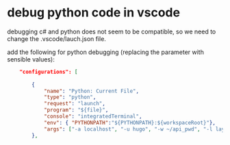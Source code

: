 # debug python code in vscode

debugging c# and python does not seem to be compatible, so we need to change the .vscode/lauch.json file.

add the following for python debugging (replacing the parameter with sensible values):

```json
    "configurations": [
        
        {
            "name": "Python: Current File",
            "type": "python",
            "request": "launch",
            "program": "${file}",
            "console": "integratedTerminal",
            "env": { "PYTHONPATH":"${PYTHONPATH}:${workspaceRoot}"},
            "args": ["-a localhost", "-u hugo", "-w ~/api_pwd", "-l layer1", "-c/home/tim/tmp/blb_mgm.cfg.anon"]
        },
```
